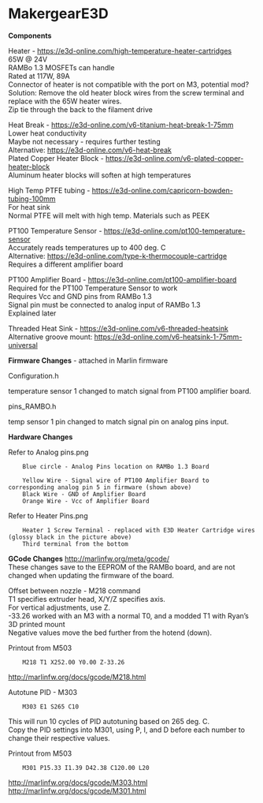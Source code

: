 # MakergearE3D

**Components**

Heater - https://e3d-online.com/high-temperature-heater-cartridges  
65W @ 24V  
RAMBo 1.3 MOSFETs can handle  
Rated at 117W, 89A  
Connector of heater is not compatible with the port on M3, potential mod?  
Solution: Remove the old heater block wires from the screw terminal and replace with the 65W heater wires.  
Zip tie through the back to the filament drive   

Heat Break - https://e3d-online.com/v6-titanium-heat-break-1-75mm  
Lower heat conductivity  
Maybe not necessary - requires further testing  
Alternative: https://e3d-online.com/v6-heat-break  
Plated Copper Heater Block - https://e3d-online.com/v6-plated-copper-heater-block  
Aluminum heater blocks will soften at high temperatures  

High Temp PTFE tubing - https://e3d-online.com/capricorn-bowden-tubing-100mm  
For heat sink  
Normal PTFE will melt with high temp. Materials such as PEEK  

PT100 Temperature Sensor - https://e3d-online.com/pt100-temperature-sensor  
Accurately reads temperatures up to 400 deg. C  
Alternative: https://e3d-online.com/type-k-thermocouple-cartridge  
Requires a different amplifier board  
  
PT100 Amplifier Board - https://e3d-online.com/pt100-amplifier-board  
Required for the PT100 Temperature Sensor to work  
Requires Vcc and GND pins from RAMBo 1.3  
Signal pin must be connected to analog input of RAMBo 1.3  
Explained later  


Threaded Heat Sink - https://e3d-online.com/v6-threaded-heatsink  
Alternative groove mount: https://e3d-online.com/v6-heatsink-1-75mm-universal  


**Firmware Changes** -  attached in Marlin firmware

Configuration.h

temperature sensor 1 changed to match signal from PT100 amplifier board.   

pins_RAMBO.h

temp sensor 1 pin changed to match signal pin on analog pins input.  






**Hardware Changes**

Refer to Analog pins.png

        Blue circle - Analog Pins location on RAMBo 1.3 Board

        Yellow Wire - Signal wire of PT100 Amplifier Board to corresponding analog pin 5 in firmware (shown above)
        Black Wire - GND of Amplifier Board
        Orange Wire - Vcc of Amplifier Board

Refer to Heater Pins.png 

        Heater 1 Screw Terminal - replaced with E3D Heater Cartridge wires (glossy black in the picture above)
        Third terminal from the bottom



**GCode Changes**
http://marlinfw.org/meta/gcode/  
These changes save to the EEPROM of the RAMBo board, and are not changed when updating the firmware of the board.  

Offset between nozzle - M218 command  
T1 specifies extruder head, X/Y/Z specifies axis.  
For vertical adjustments, use Z.  
-33.26 worked with an M3 with a normal T0, and a modded T1 with Ryan’s 3D printed mount  
Negative values move the bed further from the hotend (down).  

Printout from M503  

        M218 T1 X252.00 Y0.00 Z-33.26
  
http://marlinfw.org/docs/gcode/M218.html  

Autotune PID - M303  

        M303 E1 S265 C10 

This will run 10 cycles of PID autotuning based on 265 deg. C.  
Copy the PID settings into M301, using P, I, and D before each number to change their respective values.  

Printout from M503  

        M301 P15.33 I1.39 D42.38 C120.00 L20

http://marlinfw.org/docs/gcode/M303.html  
http://marlinfw.org/docs/gcode/M301.html
